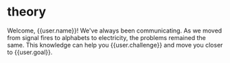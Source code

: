 # theory

Welcome, {{user.name}}! We've always been communicating. As we moved from signal fires to alphabets to electricity, the problems remained the same. This knowledge can help you {{user.challenge}} and move you closer to {{user.goal}}.